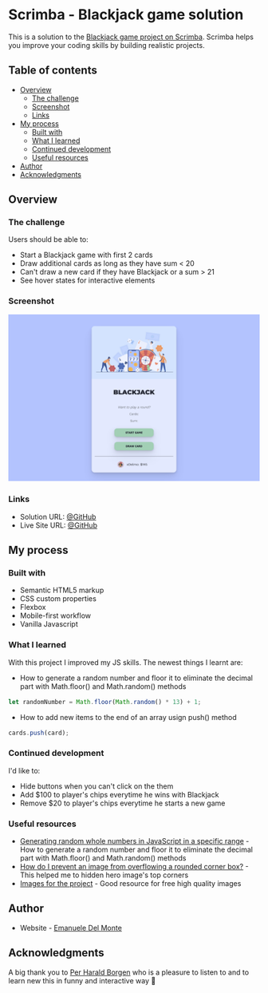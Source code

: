 # Scrimba - Blackjack game solution

This is a solution to the [Blackjack game project on Scrimba](https://scrimba.com/learn/learnjavascript/). Scrimba helps you improve your coding skills by building realistic projects.

## Table of contents

- [Overview](#overview)
  - [The challenge](#the-challenge)
  - [Screenshot](#screenshot)
  - [Links](#links)
- [My process](#my-process)
  - [Built with](#built-with)
  - [What I learned](#what-i-learned)
  - [Continued development](#continued-development)
  - [Useful resources](#useful-resources)
- [Author](#author)
- [Acknowledgments](#acknowledgments)

## Overview

### The challenge

Users should be able to:

- Start a Blackjack game with first 2 cards
- Draw additional cards as long as they have sum < 20
- Can't draw a new card if they have Blackjack or a sum > 21
- See hover states for interactive elements

### Screenshot

![screenshot](./screenshots/screenshot.png)

### Links

- Solution URL: [@GitHub](https://github.com/xdelmo/blackjack-game)
- Live Site URL: [@GitHub](https://htmlpreview.github.io/?https://github.com/xdelmo/blackjack-game/blob/master/index.html)

## My process

### Built with

- Semantic HTML5 markup
- CSS custom properties
- Flexbox
- Mobile-first workflow
- Vanilla Javascript

### What I learned

With this project I improved my JS skills. The newest things I learnt are:

- How to generate a random number and floor it to eliminate the decimal part with Math.floor() and Math.random() methods

```js
let randomNumber = Math.floor(Math.random() * 13) + 1;
```

- How to add new items to the end of an array usign push() method

```js
cards.push(card);
```

### Continued development

I'd like to:

- Hide buttons when you can't click on the them
- Add $100 to player's chips everytime he wins with Blackjack
- Remove $20 to player's chips everytime he starts a new game

### Useful resources

- [Generating random whole numbers in JavaScript in a specific range](https://stackoverflow.com/questions/1527803/generating-random-whole-numbers-in-javascript-in-a-specific-range) - How to generate a random number and floor it to eliminate the decimal part with Math.floor() and Math.random() methods
- [How do I prevent an image from overflowing a rounded corner box?](https://stackoverflow.com/questions/587814/how-do-i-prevent-an-image-from-overflowing-a-rounded-corner-box) - This helped me to hidden hero image's top corners
- [Images for the project](https://www.freepik.com/free-vector/happy-tiny-people-gambling-online-casino_9649944.htm#query=cartoon%20casino&position=1&from_view=search) - Good resource for free high quality images

## Author

- Website - [Emanuele Del Monte](https://www.emanueledelmonte.it)

## Acknowledgments

A big thank you to [Per Harald Borgen](https://github.com/perborgen) who is a pleasure to listen to and to learn new this in funny and interactive way 👏
